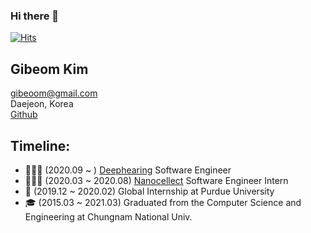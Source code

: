 ### Hi there 👋
[![Hits](https://hits.seeyoufarm.com/api/count/incr/badge.svg?url=https%3A%2F%2Fgithub.com%2Fgibeoom%2Fgibeoom&count_bg=%23FDAE57&title_bg=%23555555&icon=&icon_color=%23E7E7E7&title=hits&edge_flat=false)](https://hits.seeyoufarm.com)

## Gibeom Kim
gibeoom@gmail.com<br/>
Daejeon, Korea<br/>
[Github](https://github.com/gibeoom) 
## Timeline:
- 🧑🏻‍💻 (2020.09 ~ ) [Deephearing](https://deep-hearing.ai) Software Engineer
- 🧑🏻‍💻 (2020.03 ~ 2020.08) [Nanocellect](https://nanocellect.com/) Software Engineer Intern
- 📖 (2019.12 ~ 2020.02) Global Internship at Purdue University
- 🎓 (2015.03 ~ 2021.03) Graduated from the Computer Science and Engineering at Chungnam National Univ.

<!--
**gibeoom/gibeoom** is a ✨ _special_ ✨ repository because its `README.md` (this file) appears on your GitHub profile.

Here are some ideas to get you started:

- 🔭 I’m currently working on ...
- 🌱 I’m currently learning ...
- 👯 I’m looking to collaborate on ...
- 🤔 I’m looking for help with ...
- 💬 Ask me about ...
- 📫 How to reach me: ...
- 😄 Pronouns: ...
- ⚡ Fun fact: ...
-->
